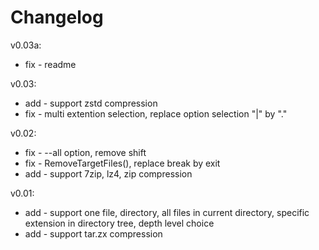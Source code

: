 # Changelog
v0.03a:
* fix - readme

v0.03:
* add - support zstd compression
* fix - multi extention selection, replace option selection "|" by "."

v0.02:
* fix - --all option, remove shift
* fix - RemoveTargetFiles(), replace break by exit
* add - support 7zip, lz4, zip compression

v0.01:
* add - support one file, directory, all files in current directory, specific extension in directory tree, depth level choice 
* add - support tar.zx compression
